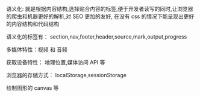 语义化: 就是根据内容结构,选择贴合内容的标签,便于开发者读写的同时,让浏览器的爬虫和机器更好的解析,对 SEO 更加的友好, 在没有 css 的情况下能呈现出更好的内容结构和代码结构

语义化的标签有：
section,nav,footer,header,source,mark,output,progress

多媒体特性：视频 和 音频

获取设备特性： 地理位置,媒体访问 API 等

浏览器的存储方式： localStorage,sessionStorage

绘制图形的 canvas 等
  